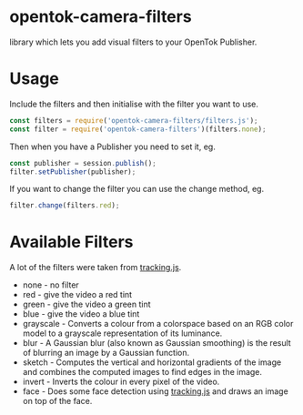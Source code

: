 # opentok-camera-filters
library which lets you add visual filters to your OpenTok Publisher.

# Usage

Include the filters and then initialise with the filter you want to use.

```javascript
const filters = require('opentok-camera-filters/filters.js');
const filter = require('opentok-camera-filters')(filters.none);
```

Then when you have a Publisher you need to set it, eg.

```javascript
const publisher = session.publish();
filter.setPublisher(publisher);
```

If you want to change the filter you can use the change method, eg.

```javascript
filter.change(filters.red);
```

# Available Filters

A lot of the filters were taken from [tracking.js](https://trackingjs.com).

  * none - no filter
  * red - give the video a red tint
  * green - give the video a green tint
  * blue - give the video a blue tint
  * grayscale - Converts a colour from a colorspace based on an RGB color model to a grayscale representation of its luminance.
  * blur - A Gaussian blur (also known as Gaussian smoothing) is the result of blurring an image by a Gaussian function.
  * sketch - Computes the vertical and horizontal gradients of the image and combines the computed images to find edges in the image.
  * invert - Inverts the colour in every pixel of the video.
  * face - Does some face detection using [tracking.js](https://trackingjs.com) and draws an image on top of the face.
